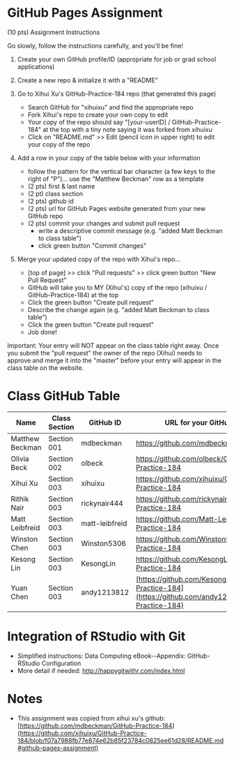 # GitHub Pages Assignment
(10 pts) Assignment Instructions

Go slowly, follow the instructions carefully, and you'll be fine!

   1. Create your own GitHub profile/ID (appropriate for job or grad school applications)

   2. Create a new repo & initialize it with a "README"

   3. Go to Xihui Xu's GitHub-Practice-184 repo (that generated this page)

      - Search GitHub for "xihuixu" and find the appropriate repo
      - Fork Xihui's repo to create your own copy to edit
      - Your copy of the repo should say "[your-userID] / GitHub-Practice-184" at the top with a tiny note saying it was forked from xihuixu
      - Click on "README.md" >> Edit (pencil icon in upper right) to edit your copy of the repo
  4. Add a row in your copy of the table below with your information

     - follow the pattern for the vertical bar character (a few keys to the right of "P")... use the "Matthew Beckman" row as a template
     - (2 pts) first & last name
     - (2 pt) class section
     - (2 pts) github id
     - (2 pts) url for GitHub Pages website generated from your new GitHub repo
     - (2 pts) commit your changes and submit pull request
        - write a descriptive commit message (e.g. "added Matt Beckman to class table")
        - click green button "Commit changes"
     
  5. Merge your updated copy of the repo with Xihui's repo...
      - [top of page] >> click "Pull requests" >> click green button "New Pull Request"
      - GitHub will take you to MY (Xihui's) copy of the repo (xihuixu / GitHub-Practice-184) at the top
      - Click the green button "Create pull request"
      - Describe the change again (e.g. "added Matt Beckman to class table")
      - Click the green button "Create pull request"
      - Job done!
 
Important: Your entry will NOT appear on the class table right away. Once you submit the "pull request" the owner of the repo (Xihui) needs to approve and merge it into the "master" before your entry will appear in the class table on the website.

# Class GitHub Table
| Name| Class Section	|GitHub ID	|URL for your GitHub repo|
| --- | --- | --- | --- |
| Matthew Beckman | Section 001 | mdbeckman | https://github.com/mdbeckman/dcData |
| Olivia Beck | Section 002|	olbeck|	https://github.com/olbeck/GitHub-Practice-184 |
Xihui Xu |	Section 003 |	xihuixu |	https://github.com/xihuixu/GitHub-Practice-184 |
Rithik Nair |	Section 003	| rickynair444 |	https://github.com/rickynair444/GitHub-Practice-184 |
Matt Leibfreid |	Section 003 |	matt-leibfreid	| https://github.com/Matt-Leibfreid/GitHub-Practice-184 |
Winston Chen |	Section 003 |	Winston5306 |	https://github.com/Winston5306/GitHub-Practice-184 |
Kesong Lin |	Section 003 |	KesongLin |	https://github.com/KesongLin/GitHub-Practice-184 |
Yuan Chen |	Section 003 |	andy1213812 |	[https://github.com/KesongLin/GitHub-Practice-184](https://github.com/andy1213812/GitHub-Practice-184) |
# Integration of RStudio with Git
* Simplified instructions: Data Computing eBook--Appendix: GitHub-RStudio Configuration
* More detail if needed: http://happygitwithr.com/index.html
# Notes
* This assignment was copied from xihui xu's github: [https://github.com/mdbeckman/GitHub-Practice-184](https://github.com/xihuixu/GitHub-Practice-184/blob/f07a7988fb77e874e62b85f23784c0825ee61d28/README.md#github-pages-assignment)
